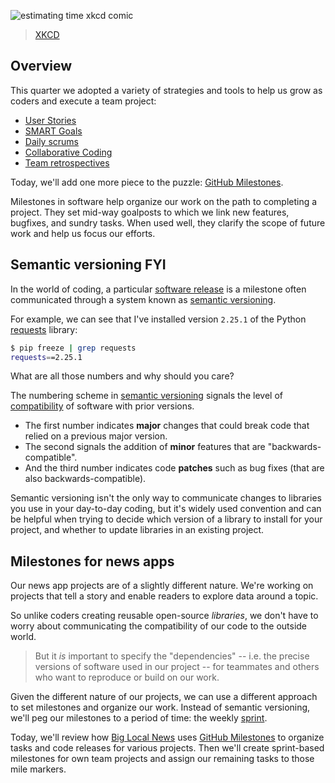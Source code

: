 
![estimating time xkcd comic](https://imgs.xkcd.com/comics/estimating_time.png)
> [XKCD](https://xkcd.com/1658/)

## Overview

This quarter we adopted a variety of strategies and tools to help us grow as coders and execute a team project:

* [User Stories](../day/2/)
* [SMART Goals](../day/3/)
* [Daily scrums](../day/5)
* [Collaborative Coding](../day/7)
* [Team retrospectives](../day/4/)

Today, we'll add one more piece to the puzzle: [GitHub Milestones][].

Milestones in software help organize our work on the path to completing a project. They set mid-way goalposts to which we link new features, bugfixes, and sundry tasks. When used well, they clarify the scope of future work and help us focus our efforts.

## Semantic versioning FYI

In the world of coding, a particular [software release][] is a milestone often communicated through a system known as [semantic versioning][].

For example, we can see that I've installed version `2.25.1` of the Python [requests][] library:

```bash
$ pip freeze | grep requests
requests==2.25.1
```

What are all those numbers and why should you care?

The numbering scheme in [semantic versioning][] signals the level of [compatibility](https://en.wikipedia.org/wiki/Software_versioning#Degree_of_compatibility) of software with prior versions.

* The first number indicates **major** changes that could break code that relied on a previous major version.
* The second signals the addition of **minor** features that are "backwards-compatible".
* And the third number indicates code **patches** such as bug fixes (that are also backwards-compatible).

Semantic versioning isn't the only way to communicate changes to libraries you use in your day-to-day coding, but it's widely used convention and can be helpful when trying to decide which version of a library to install for your project, and whether to update libraries in an existing project.

## Milestones for news apps

Our news app projects are of a slightly different nature. We're working on projects that tell a story and enable readers to explore data around a topic.

So unlike coders creating reusable open-source _libraries_, we don't have to worry about communicating the compatibility of our code to the outside world.

> But it _is_ important to specify the "dependencies" -- i.e. the precise versions of software used in our project -- for teammates and others who want to reproduce or build on our work.

Given the different nature of our projects, we can use a different approach to set milestones and organize our work. Instead of semantic versioning, we'll peg our milestones to a period of time: the weekly [sprint][].

Today, we'll review how [Big Local News](https://github.com/biglocalnews) uses [GitHub Milestones][] to organize tasks and code releases for various projects. Then we'll create sprint-based milestones for own team projects and assign our remaining tasks to those mile markers.

[GitHub Milestones]: https://docs.github.com/en/github/managing-your-work-on-github/tracking-the-progress-of-your-work-with-milestones
[semantic versioning]: https://semver.org/
[requests]: https://docs.python-requests.org/en/master/index.html
[software release]: https://en.wikipedia.org/wiki/Software_versioning
[sprint]: https://en.wikipedia.org/wiki/Scrum_Sprint
